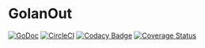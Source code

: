 # GolanOut

[![GoDoc](https://godoc.org/github.com/recursivecurry/golanout?status.svg)](http://godoc.org/github.com/recursivecurry/golanout) [![CircleCI](https://circleci.com/gh/recursivecurry/golanout.svg?style=shield)](https://circleci.com/gh/recursivecurry/golanout) [![Codacy Badge](https://api.codacy.com/project/badge/Grade/9bb95d66ca874cc1b7a254dfa08e51eb)](https://www.codacy.com/app/leejongsoo/golanout?utm_source=github.com&amp;utm_medium=referral&amp;utm_content=recursivecurry/golanout&amp;utm_campaign=Badge_Grade) [![Coverage Status](https://coveralls.io/repos/github/recursivecurry/golanout/badge.svg?branch=master)](https://coveralls.io/github/recursivecurry/golanout?branch=master)
